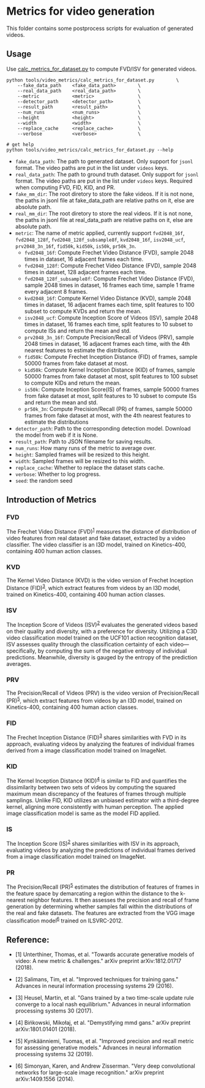 # Metrics for video generation

This folder contains some postprocess scripts for evaluation of generated videos.

## Usage

Use [calc_metrics_for_dataset.py](calc_metrics_for_dataset.py) to compute FVD/ISV for generated videos.

```shell
python tools/video_metrics/calc_metrics_for_dataset.py        \
    --fake_data_path    <fake_data_path>        \
    --real_data_path    <real_data_path>        \
    --metric            <metric>                \
    --detector_path     <detector_path>         \
    --result_path       <result_path>           \
    --num_runs          <num_runs>              \
    --height            <height>                \
    --width             <width>                 \
    --replace_cache     <replace_cache>         \
    --verbose           <verbose>               \

# get help
python tools/video_metrics/calc_metrics_for_dataset.py --help
```

- `fake_data_path`: The path to generated dataset. Only support for `jsonl` format. The video paths are put in the list under `videos` keys.
- `real_data_path`: The path to ground truth dataset. Only support for `jsonl` format. The video paths are put in the list under `videos` keys. Required when computing FVD, FID, KID, and PR.
- `fake_mm_dir`: The root diretory to store the fake videos. If it is not none, the paths in jsonl file at fake_data_path are relative paths on it, else are absolute path.
- `real_mm_dir`: The root diretory to store the real videos. If it is not none, the paths in jsonl file at real_data_path are relative paths on it, else are absolute path.
- `metric`: The name of metric applied, currently support `fvd2048_16f`, `fvd2048_128f`, `fvd2048_128f_subsample8f`, `kvd2048_16f`, `isv2048_ucf`, `prv2048_3n_16f`, `fid50k`, `kid50k`, `is50k`, `pr50k_3n`.
    - `fvd2048_16f`: Compute Frechet Video Distance (FVD), sample 2048 times in dataset, 16 adjacent frames each time.
    - `fvd2048_128f`: Compute Frechet Video Distance (FVD), sample 2048 times in dataset, 128 adjacent frames each time.
    - `fvd2048_128f_subsample8f`: Compute Frechet Video Distance (FVD), sample 2048 times in dataset, 16 frames each time, sample 1 frame every adjacent 8 frames.
    - `kvd2048_16f`: Compute Kernel Video Distance (KVD), sample 2048 times in dataset, 16 adjacent frames each time, split features to 100 subset to compute KVDs and return the mean.
    - `isv2048_ucf`: Compute Inception Score of Videos (ISV), sample 2048 times in dataset, 16 frames each time, split features to 10 subset to compute ISs and return the mean and std.
    - `prv2048_3n_16f`: Compute Precision/Recall of Videos (PRV), sample 2048 times in dataset, 16 adjacent frames each time, with the 4th nearest features to estimate the distributions.
    - `fid50k`: Compute Frechet Inception Distance (FID) of frames, sample 50000 frames from fake dataset at most.
    - `kid50k`: Compute Kernel Inception Distance (KID) of frames, sample 50000 frames from fake dataset at most, split features to 100 subset to compute KIDs and return the mean.
    - `is50k`: Compute Inception Score(IS) of frames, sample 50000 frames from fake dataset at most, split features to 10 subset to compute ISs and return the mean and std.
    - `pr50k_3n`: Compute Precision/Recall (PR) of frames, sample 50000 frames from fake dataset at most, with the 4th nearest features to estimate the distributions
- `detector_path`: Path to the corresponding detection model. Download the model from web if it is None.
- `result_path`: Path to JSON filename for saving results.
- `num_runs`: How many runs of the metric to average over.
- `height`: Sampled frames will be resized to this height.
- `width`: Sampled frames will be resized to this width.
- `replace_cache`: Whether to replace the dataset stats cache.
- `verbose`: Whether to log progress.
- `seed`: the random seed

## Introduction of Metrics

### FVD
The Frechet Video Distance (FVD)<sup>[1](#reference)</sup> measures the distance of distribution of video features from real dataset and fake dataset, extracted by a video classifier. The video classifier is an I3D model, trained on Kinetics-400, containing 400 human action classes.

### KVD
The Kernel Video Distance (KVD) is the video version of Frechet Inception Distance (FID)<sup>[3](#reference)</sup>, which extract features from videos by an I3D model, trained on Kinetics-400, containing 400 human action classes.

### ISV
The Inception Score of Videos (ISV)<sup>[2](#reference)</sup> evaluates the generated videos based on their quality and diversity, with a preference for diversity. Utilizing a C3D video classification model trained on the UCF101 action recognition dataset, ISV assesses quality through the classification certainty of each video—specifically, by computing the sum of the negative entropy of individual predictions. Meanwhile, diversity is gauged by the entropy of the prediction averages.

### PRV
The Precision/Recall of Videos (PRV) is the video version of Precision/Recall (PR)<sup>[5](#reference)</sup>, which extract features from videos by an I3D model, trained on Kinetics-400, containing 400 human action classes.

### FID
The Frechet Inception Distance (FID)<sup>[3](#reference)</sup> shares similarities with FVD in its approach, evaluating videos by analyzing the features of individual frames derived from a image classification model trained on ImageNet.

### KID
The Kernel Inception Distance (KID)<sup>[4](#reference)</sup> is similar to FID and quantifies the dissimilarity between two sets of videos by computing the squared maximum mean discrepancy of the features of frames through multiple samplings. Unlike FID, KID utilizes an unbiased estimator with a third-degree kernel, aligning more consistently with human perception. The applied image classification model is same as the model FID applied.

### IS
The Inception Score (IS)<sup>[2](#reference)</sup> shares similarities with ISV in its approach, evaluating videos by analyzing the predictions of individual frames derived from a image classification model trained on ImageNet.

### PR
The Precision/Recall (PR)<sup>[5](#reference)</sup> estimates the distribution of features of frames in the feature space by demarcating a region within the distance to the k-nearest neighbor features. It then assesses the precision and recall of frame generation by determining whether samples fall within the distributions of the real and fake datasets. The features are extracted from the VGG image classification model<sup>[6](#reference)</sup> trained on ILSVRC-2012.

<h2 id="reference">Reference:</h2>

- [1] Unterthiner, Thomas, et al. "Towards accurate generative models of video: A new metric & challenges." arXiv preprint arXiv:1812.01717 (2018).

- [2] Salimans, Tim, et al. "Improved techniques for training gans." Advances in neural information processing systems 29 (2016).

- [3] Heusel, Martin, et al. "Gans trained by a two time-scale update rule converge to a local nash equilibrium." Advances in neural information processing systems 30 (2017).

- [4] Bińkowski, Mikołaj, et al. "Demystifying mmd gans." arXiv preprint arXiv:1801.01401 (2018).

- [5] Kynkäänniemi, Tuomas, et al. "Improved precision and recall metric for assessing generative models." Advances in neural information processing systems 32 (2019).

- [6] Simonyan, Karen, and Andrew Zisserman. "Very deep convolutional networks for large-scale image recognition." arXiv preprint arXiv:1409.1556 (2014).
